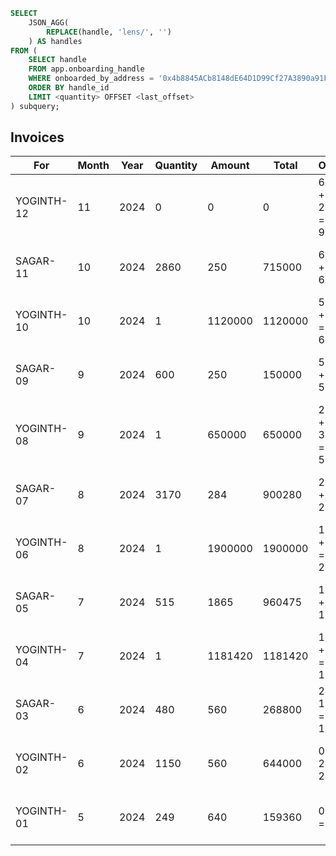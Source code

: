 ```sql
SELECT 
    JSON_AGG(
        REPLACE(handle, 'lens/', '')
    ) AS handles
FROM (
    SELECT handle
    FROM app.onboarding_handle
    WHERE onboarded_by_address = '0x4b8845ACb8148dE64D1D99Cf27A3890a91F55E53'
    ORDER BY handle_id
    LIMIT <quantity> OFFSET <last_offset>
) subquery;
```

## Invoices

| For        | Month | Year | Quantity | Amount  | Total   | Offset             | Filter                 |
|------------|-------|------|----------|---------|---------|--------------------|------------------------|
| YOGINTH-12 | 11    | 2024 | 0        | 0       | 0       | 6168 + 2860 = 9028 | LIMIT 1 OFFSET 9028    |
| SAGAR-11   | 10    | 2024 | 2860     | 250     | 715000  | 6167 + 1 = 6168    | LIMIT 2860 OFFSET 6168 |
| YOGINTH-10 | 10    | 2024 | 1        | 1120000 | 1120000 | 5567 + 600 = 6167  | LIMIT 1 OFFSET 6167    |
| SAGAR-09   | 9     | 2024 | 600      | 250     | 150000  | 5566 + 1 = 5567    | LIMIT 600 OFFSET 5567  |
| YOGINTH-08 | 9     | 2024 | 1        | 650000  | 650000  | 2396 + 3170 = 5566 | LIMIT 1 OFFSET 5566    |
| SAGAR-07   | 8     | 2024 | 3170     | 284     | 900280  | 2395 + 1 = 2396    | LIMIT 3170 OFFSET 2396 |
| YOGINTH-06 | 8     | 2024 | 1        | 1900000 | 1900000 | 1880 + 515 = 2395  | LIMIT 1 OFFSET 2395    |
| SAGAR-05   | 7     | 2024 | 515      | 1865    | 960475  | 1879 + 1 = 1880    | LIMIT 515 OFFSET 1880  |
| YOGINTH-04 | 7     | 2024 | 1        | 1181420 | 1181420 | 1399 + 480 = 1879  | LIMIT 1 OFFSET 1879    |
| SAGAR-03   | 6     | 2024 | 480      | 560     | 268800  | 249 + 1150 = 1399  | LIMIT 480 OFFSET 1399  |
| YOGINTH-02 | 6     | 2024 | 1150     | 560     | 644000  | 0 + 249 = 249      | LIMIT 1150 OFFSET 249  |
| YOGINTH-01 | 5     | 2024 | 249      | 640     | 159360  | 0 + 0 = 0          | LIMIT 249 OFFSET 0     |
